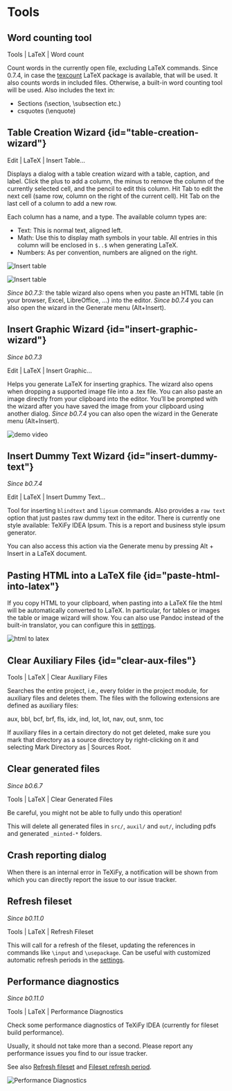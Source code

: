 # Tools

## Word counting tool

<ui-path>Tools | LaTeX | Word count</ui-path>

Count words in the currently open file, excluding LaTeX commands.
Since 0.7.4, in case the [texcount](https://app.uio.no/ifi/texcount/intro.html) LaTeX package is available, that will be used.
It also counts words in included files.
Otherwise, a built-in word counting tool will be used.
Also includes the text in:

* Sections (\section, \subsection etc.)
* csquotes (\enquote)

## Table Creation Wizard {id="table-creation-wizard"}

<ui-path>Edit | LaTeX | Insert Table...</ui-path>

Displays a dialog with a table creation wizard with a table, caption, and label. Click the plus to add a column, the
minus to remove the column of the currently selected cell, and the pencil to edit this column.
Hit <shortcut>Tab</shortcut> to edit the next cell (same row, column on the right of the current cell).
Hit <shortcut>Tab</shortcut> on the last cell of a column to add a new row.

Each column has a name, and a type.
The available column types are:

* Text: This is normal text, aligned left.
* Math: Use this to display math symbols in your table. All entries in this column will be enclosed in `$..$` when generating
  LaTeX.
* Numbers: As per convention, numbers are aligned on the right.

![Insert table](insert-table-wizard.png)

![Insert table](insert-table-wizard.gif)

_Since b0.7.3:_ the table wizard also opens when you paste an HTML table (in your browser, Excel, LibreOffice, ...) into the editor. _Since b0.7.4_ you can also open the wizard in the Generate menu (<shortcut>Alt+Insert</shortcut>).

## Insert Graphic Wizard {id="insert-graphic-wizard"}

_Since b0.7.3_

<ui-path>Edit | LaTeX | Insert Graphic...</ui-path>

Helps you generate LaTeX for inserting graphics. The wizard also opens when dropping a supported image file into a .tex file. You can also paste an image directly from your clipboard into the editor. You’ll be prompted with the wizard after you have saved the image from your clipboard using another dialog. _Since b0.7.4_ you can also open the wizard in the Generate menu (<shortcut>Alt+Insert</shortcut>).

![demo video](insert-graphic-wizard.gif)

## Insert Dummy Text Wizard {id="insert-dummy-text"}

_Since b0.7.4_

<ui-path>Edit | LaTeX | Insert Dummy Text...</ui-path>

Tool for inserting `blindtext` and `lipsum` commands. Also provides a `raw text` option that just pastes raw dummy text in the editor. There is currently one style available: TeXiFy IDEA Ipsum. This is a report and business style ipsum generator.

You can also access this action via the Generate menu by pressing <shortcut>Alt + Insert</shortcut> in a LaTeX document.

## Pasting HTML into a LaTeX file {id="paste-html-into-latex"}

If you copy HTML to your clipboard, when pasting into a LaTeX file the html will be automatically converted to LaTeX.
In particular, for tables or images the table or image wizard will show.
You can also use Pandoc instead of the built-in translator, you can configure this in [settings](TeXiFy-settings.md).

![html to latex](html-paste.gif)

## Clear Auxiliary Files {id="clear-aux-files"}

<ui-path>Tools | LaTeX | Clear Auxiliary Files</ui-path>

Searches the entire project, i.e., every folder in the project module, for auxiliary files and deletes them. The files with the following extensions are defined as auxiliary files:

aux, bbl, bcf, brf, fls, idx, ind, lot, lot, nav, out, snm, toc

If auxiliary files in a certain directory do not get deleted, make sure you mark that directory as a source directory by right-clicking on it and selecting <ui-path>Mark Directory as | Sources Root</ui-path>.

## Clear generated files

_Since b0.6.7_

<ui-path>Tools | LaTeX | Clear Generated Files</ui-path>

Be careful, you might not be able to fully undo this operation!

This will delete all generated files in `src/`, `auxil/` and `out/`, including pdfs and generated `_minted-*` folders.

## Crash reporting dialog

When there is an internal error in TeXiFy, a notification will be shown from which you can directly report the issue to our issue tracker.


## Refresh fileset

_Since b0.11.0_

<ui-path>Tools | LaTeX | Refresh Fileset</ui-path>

This will call for a refresh of the fileset, updating the references in commands like `\input` and `\usepackage`.
Can be useful with customized automatic refresh periods in the [settings](TeXiFy-settings.md#fileset-refresh-period).

## Performance diagnostics

_Since b0.11.0_

<ui-path>Tools | LaTeX | Performance Diagnostics</ui-path>

Check some performance diagnostics of TeXiFy IDEA (currently for fileset build performance).

Usually, it should not take more than a second.
Please report any performance issues you find to our issue tracker.

See also [Refresh fileset](#refresh-fileset) and [Fileset refresh period](TeXiFy-settings.md#fileset-refresh-period).

![Performance Diagnostics](performance-diagnostics.png)

